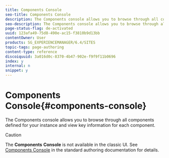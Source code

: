 ```yaml
---
title: Components Console
seo-title: Components Console
description: The Components console allows you to browse through all components defined for your instance and view key information for each component.
seo-description: The Components console allows you to browse through all components defined for your instance and view key information for each component.
page-status-flag: de-activated
uuid: 123afa49-75d8-490e-ac15-f3810b9d13bb
contentOwner: User
products: SG_EXPERIENCEMANAGER/6.4/SITES
topic-tags: page-authoring
content-type: reference
discoiquuid: 3a016d0c-8370-4b47-902e-f9f9f11b0696
index: y
internal: n
snippet: y
---
```


# Components Console{#components-console}

The Components console allows you to browse through all components defined for your instance and view key information for each component.

>[!CAUTION]
>
>The **Components** **Console** is not available in the classic UI. See [Components Console](../../../sites/authoring/using/default-components-console.md) in the standard authoring documentation for details.

